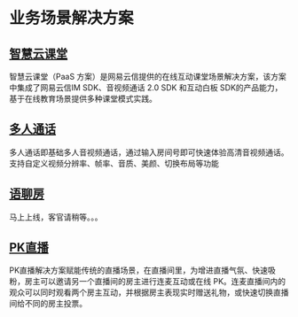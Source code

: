 # 业务场景解决方案

## [智慧云课堂](智慧云课堂/README.md)
智慧云课堂（PaaS 方案）是网易云信提供的在线互动课堂场景解决方案，该方案中集成了网易云信IM SDK、音视频通话 2.0 SDK 和互动白板 SDK的产品能力，基于在线教育场景提供多种课堂模式实践。

## [多人通话](多人通话/README.md)
多人通话即基础多人音视频通话，通过输入房间号即可快速体验高清音视频通话。支持自定义视频分辨率、帧率、音质、美颜、切换布局等功能

## [语聊房](语聊房/READMEmd)
马上上线，客官请稍等。。。

## [PK直播](PK直播/README.md)
PK直播解决方案赋能传统的直播场景，在直播间里，为增进直播气氛、快速吸粉，房主可以邀请另一个直播间的房主进行连麦互动或在线 PK。连麦直播间内的观众可以同时观看两个房主互动，并根据房主表现实时赠送礼物，或快速切换直播间给不同的房主投票。
